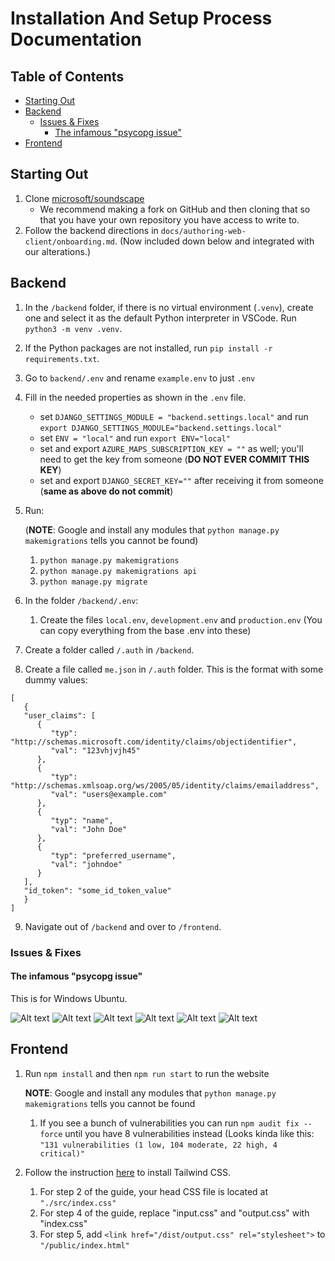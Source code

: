 # Installation And Setup Process Documentation

## Table of Contents
 - [Starting Out](#starting-out)
 - [Backend](#backend)
   - [Issues & Fixes](#issues--fixes)
      - [The infamous "psycopg issue"](#the-infamous-psycopg-issue)
 - [Frontend](#frontend)

## Starting Out

1. Clone [microsoft/soundscape](https://www.github.com/microsoft/soundscape)
   - We recommend making a fork on GitHub and then cloning that so that you have your own repository you have access to write to.
2. Follow the backend directions in `docs/authoring-web-client/onboarding.md`. (Now included down below and integrated with our alterations.)

## Backend

1. In the `/backend` folder, if there is no virtual environment (`.venv`), create one and select it as the default Python interpreter in VSCode. Run `python3 -m venv .venv`.

2. If the Python packages are not installed, run `pip install -r requirements.txt`.

3. Go to `backend/.env` and rename `example.env` to just `.env`

4. Fill in the needed properties as shown in the `.env` file.

   - set `DJANGO_SETTINGS_MODULE = "backend.settings.local"` and run `export DJANGO_SETTINGS_MODULE="backend.settings.local"`
   - set `ENV = "local"` and run `export ENV="local"`
   - set and export `AZURE_MAPS_SUBSCRIPTION_KEY = ""` as well; you'll need to get the key from someone (**DO NOT EVER COMMIT THIS KEY**)
   - set and export `DJANGO_SECRET_KEY=""` after receiving it from someone (**same as above do not commit**)
5. Run:

   (**NOTE**: Google and install any modules that `python manage.py makemigrations` tells you cannot be found)

   1. `python manage.py makemigrations`
   2. `python manage.py makemigrations api`
   3. `python manage.py migrate`
6. In the folder `/backend/.env`:

   1. Create the files `local.env`, `development.env` and `production.env` (You can copy everything from the base .env into these)

7. Create a folder called `/.auth` in `/backend`.

8. Create a file called `me.json` in `/.auth` folder. This is the format with some dummy values:

```
[
   {
   "user_claims": [
      {
         "typ": "http://schemas.microsoft.com/identity/claims/objectidentifier",
         "val": "123vhjvjh45"
      },
      {
         "typ": "http://schemas.xmlsoap.org/ws/2005/05/identity/claims/emailaddress",
         "val": "users@example.com" 
      },
      {
         "typ": "name",
         "val": "John Doe" 
      },
      {
         "typ": "preferred_username",
         "val": "johndoe" 
      }
   ],
   "id_token": "some_id_token_value"
   }
]
```

9. Navigate out of `/backend` and over to `/frontend`.

### Issues & Fixes

#### The infamous "psycopg issue"
This is for Windows Ubuntu.

![Alt text](psycopg_issue/image.png)
![Alt text](psycopg_issue/image-1.png)
![Alt text](psycopg_issue/image-2.png)
![Alt text](psycopg_issue/image-3.png)
![Alt text](psycopg_issue/image-4.png)
![Alt text](psycopg_issue/image-5.png)

## Frontend

1. Run `npm install` and then `npm run start` to run the website
   
    **NOTE**: Google and install any modules that `python manage.py makemigrations` tells you cannot be found

    1. If you see a bunch of vulnerabilities you can run `npm audit fix --force` until you have 8 vulnerabilities instead (Looks kinda like this: `"131 vulnerabilities (1 low, 104 moderate, 22 high, 4 critical)"`

2. Follow the instruction [here](https://tailwindcss.com/docs/installation) to install Tailwind CSS.

    1. For step 2 of the guide, your head CSS file is located at `"./src/index.css"`
    2. For step 4 of the guide, replace "input.css" and "output.css" with "index.css"
    3. For step 5, add `<link href="/dist/output.css" rel="stylesheet">` to `"/public/index.html"`
